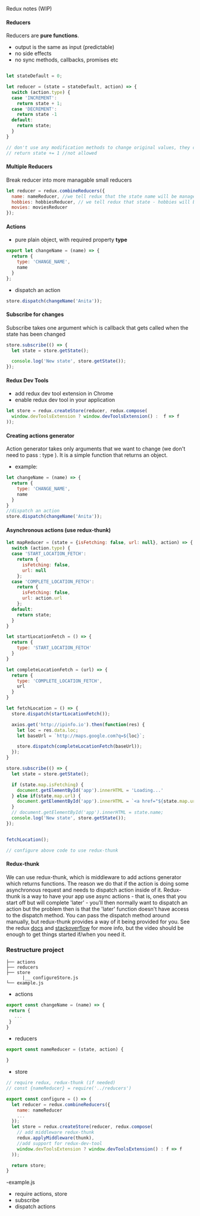 Redux notes (WIP)

#### Reducers

Reducers are **pure functions**.
- output is the same as input (predictable)
- no side effects
- no sync methods, callbacks, promises etc

```js

let stateDefault = 0;

let reducer = (state = stateDefault, action) => {
  switch (action.type) {
  case 'INCREMENT':
    return state + 1;
  case 'DECREMENT':
    return state -1
  default:
    return state;
  }
}

// don't use any modification methods to change original values, they can only return new values
// return state += 1 //not allowed
```

#### Multiple Reducers

Break reducer into more managable small reducers

```js
let reducer = redux.combineReducers({
  name: nameReducer, //we tell redux that the state name will be managed by nameReducer
  hobbies: hobbiesReducer, // we tell redux that state - hobbies will be managed by hobbiesReducer
  movies: moviesReducer
});

```
#### Actions
- pure plain object, with required property **type**

```js
export let changeName = (name) => {
  return {
    type: 'CHANGE_NAME',
    name
  }
};
```

- dispatch an action

```js
store.dispatch(changeName('Anita'));

```

#### Subscribe for changes

Subscribe takes one argument which is callback that gets called when the state has been changed

```js
store.subscribe(() => {
  let state = store.getState();

  console.log('New state', store.getState());
});

```

#### Redux Dev Tools

- add redux dev tool extension in Chrome
- enable redux dev tool in your application

```js
let store = redux.createStore(reducer, redux.compose(
  window.devToolsExtension ? window.devToolsExtension() :  f => f
));

```  
#### Creating actions generator

Action generator takes only arguments that we want to change (we don't need to pass : type ). It is a simple function that returns an object.
- example:

```js
let changeName = (name) => {
  return {
    type: 'CHANGE_NAME',
    name
  }
}
//dispatch an action
store.dispatch(changeName('Anita'));

```

#### Asynchronous actions (use redux-thunk)

```js
let mapReducer = (state = {isFetching: false, url: null}, action) => {
  switch (action.type) {
  case 'START_LOCATION_FETCH':
    return {
      isFetching: false,
      url: null
    };
  case 'COMPLETE_LOCATION_FETCH':
    return {
      isFetching: false,
      url: action.url
    };
  default:
    return state;
  }
}

let startLocationFetch = () => {
  return {
    type: 'START_LOCATION_FETCH'
  }
}

let completeLocationFetch = (url) => {
  return {
    type: 'COMPLETE_LOCATION_FETCH',
    url
  }
}

let fetchLocation = () => {
  store.dispatch(startLocationFetch());

  axios.get('http://ipinfo.io').then(function(res) {
    let loc = res.data.loc;
    let baseUrl = `http://maps.google.com?q=${loc}`;

    store.dispatch(completeLocationFetch(baseUrl));
  });
}

store.subscribe(() => {
  let state = store.getState();

  if (state.map.isFetching) {
    document.getElementById('app').innerHTML = 'Loading...'
  } else if(state.map.url) {
    document.getElementById('app').innerHTML = `<a href="${state.map.url}" target="_blank">View your location</a>`
  }
  // document.getElementById('app').innerHTML = state.name;
  console.log('New state', store.getState());
});


fetchLocation();

// configure above code to use redux-thunk

```

#### Redux-thunk

We can use redux-thunk, which is middleware to add actions generator which returns functions. The reason we do that if the action is doing some asynchronous request and needs to dispatch action inside of it.
Redux-thunk is a way to have your app use async actions - that is, ones that you start off but will complete 'later' - you'll then normally want to dispatch an action but the problem then is that the 'later' function doesn't have access to the dispatch method.  You can pass the dispatch method around manually, but redux-thunk provides a way of it being provided for you.  See the redux [docs](http://redux.js.org/docs/advanced/AsyncActions.html) and [stackoverflow](http://stackoverflow.com/questions/35411423/how-to-dispatch-a-redux-action-with-a-timeout/35415559#35415559) for more info, but the video should be enough to get things started if/when you need it.

### Restructure project

```
├── actions                  
├── reducers                                 
├── store                    
      |__ configureStore.js
└── example.js                     
```

 - actions

 ```js
export const changeName = (name) => {
  return {
    ...
  }
}
 ```

 - reducers

 ```js
export const nameReducer = (state, action) {

}

 ```
- store

```js
// require redux, redux-thunk (if needed)
// const {nameReducer} = require('../reducers')

export const configure = () => {
  let reducer = redux.combineReducers({
    name: nameReducer
    ...
  });
  let store = redux.createStore(reducer, redux.compose(
    // add middleware redux-thunk
    redux.applyMiddleware(thunk),
    //add support for redux-dev-tool
    window.devToolsExtension ? window.devToolsExtension() : f => f
  ));

  return store;
}

```
-example.js

- require actions, store
- subscribe
- dispatch actions
